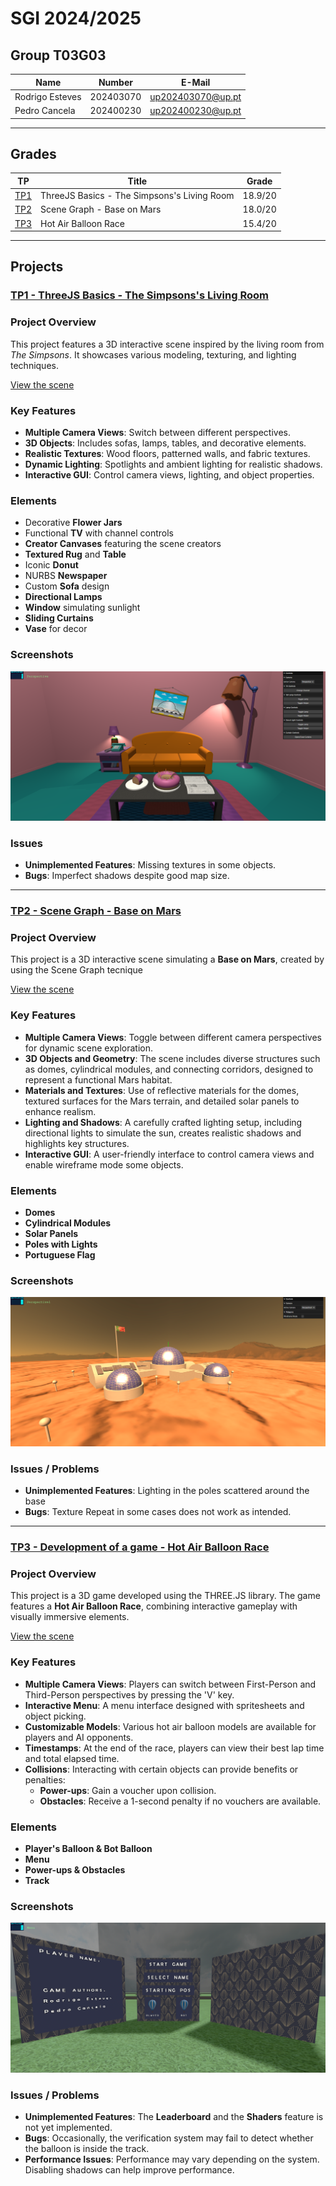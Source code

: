 # SGI 2024/2025

## Group T03G03
| Name             | Number    | E-Mail             |
| ---------------- | --------- | ------------------ |
| Rodrigo Esteves  | 202403070 | up202403070@up.pt  |
| Pedro Cancela    | 202400230 | up202400230@up.pt  |

----

## Grades

| TP   | Title                                      | Grade   | 
|------|--------------------------------------------|---------|
| [TP1](#tp1---threejs-basics---the-simpsonss-living-room) | ThreeJS Basics - The Simpsons's Living Room | 18.9/20   |
| [TP2](#tp2---scene-graph---base-on-mars)         | Scene Graph - Base on Mars                | 18.0/20   |
| [TP3](#tp3---development-of-a-game---hot-air-balloon-race) | Hot Air Balloon Race                      | 15.4/20 |

----



## Projects

### [TP1 - ThreeJS Basics - The Simpsons's Living Room](tp1)

### Project Overview

This project features a 3D interactive scene inspired by the living room from *The Simpsons*. It showcases various modeling, texturing, and lighting techniques.

[View the scene](tp1/index.html)

### Key Features

- **Multiple Camera Views**: Switch between different perspectives.
- **3D Objects**: Includes sofas, lamps, tables, and decorative elements.
- **Realistic Textures**: Wood floors, patterned walls, and fabric textures.
- **Dynamic Lighting**: Spotlights and ambient lighting for realistic shadows.
- **Interactive GUI**: Control camera views, lighting, and object properties.

### Elements

- Decorative **Flower Jars**
- Functional **TV** with channel controls
- **Creator Canvases** featuring the scene creators
- **Textured Rug** and **Table**
- Iconic **Donut**
- NURBS **Newspaper**
- Custom **Sofa** design
- **Directional Lamps**
- **Window** simulating sunlight
- **Sliding Curtains**
- **Vase** for decor

### Screenshots
![Screenshots](./tp1/screenshots/Main.png)

### Issues

- **Unimplemented Features**: Missing textures in some objects.
- **Bugs**: Imperfect shadows despite good map size.

-----

### [TP2 - Scene Graph - Base on Mars](tp2)
### Project Overview
This project is a 3D interactive scene simulating a **Base on Mars**, created by using the Scene Graph tecnique

[View the scene](tp2/index.html)

### Key Features

- **Multiple Camera Views**: Toggle between different camera perspectives for dynamic scene exploration.
- **3D Objects and Geometry**: The scene includes diverse structures such as domes, cylindrical modules, and connecting corridors, designed to represent a functional Mars habitat.
- **Materials and Textures**: Use of reflective materials for the domes, textured surfaces for the Mars terrain, and detailed solar panels to enhance realism.
- **Lighting and Shadows**: A carefully crafted lighting setup, including directional lights to simulate the sun, creates realistic shadows and highlights key structures.
- **Interactive GUI**: A user-friendly interface to control camera views and enable wireframe mode some objects.

### Elements
  - **Domes**
  - **Cylindrical Modules**
  - **Solar Panels**
  - **Poles with Lights**
  - **Portuguese Flag**

### Screenshots
![Screenshot](./tp2/screenshots/screenshot1.png)

### Issues / Problems
- **Unimplemented Features**: Lighting in the poles scattered around the base
- **Bugs**: Texture Repeat in some cases does not work as intended.
----
### [TP3 - Development of a game - Hot Air Balloon Race](tp3)
### Project Overview

This project is a 3D game developed using the THREE.JS library. The game features a **Hot Air Balloon Race**, combining interactive gameplay with visually immersive elements.

[View the scene](tp3/index.html)

### Key Features

- **Multiple Camera Views**: Players can switch between First-Person and Third-Person perspectives by pressing the 'V' key.
- **Interactive Menu**: A menu interface designed with spritesheets and object picking.
- **Customizable Models**: Various hot air balloon models are available for players and AI opponents.
- **Timestamps**: At the end of the race, players can view their best lap time and total elapsed time.
- **Collisions**: Interacting with certain objects can provide benefits or penalties:
  - **Power-ups**: Gain a voucher upon collision.
  - **Obstacles**: Receive a 1-second penalty if no vouchers are available.

### Elements

  - **Player's Balloon & Bot Balloon** 
  - **Menu**
  - **Power-ups & Obstacles**
  - **Track**

### Screenshots
![Screenshots1](./tp3/screenshots/1.png)

### Issues / Problems

- **Unimplemented Features**: The **Leaderboard** and the **Shaders** feature is not yet implemented.
- **Bugs**: Occasionally, the verification system may fail to detect whether the balloon is inside the track.
- **Performance Issues**: Performance may vary depending on the system. Disabling shadows can help improve performance.
